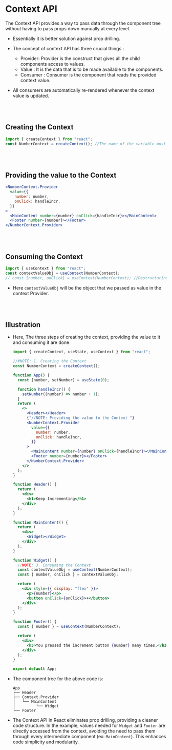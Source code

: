 # Context API

The Context API provides a way to pass data through the component tree without having to pass props down manually at every level.

- Essentially it is better solution against prop drilling.

- The concept of context API has three crucial things :

  - Provider: Provider is the construct that gives all the child components access to values.
  - Value : It is the data that is to be made available to the components.
  - Consumer : Consumer is the component that reads the provided context value.

- All consumers are automatically re-rendered whenever the context value is updated.

<br>
<br>

## Creating the Context

```jsx
import { createContext } from "react";
const NumberContext = createContext(); //The name of the variable must start with a capital letter as the convention for React Components.
```

<br>
<br>

## Providing the value to the Context

```jsx
<NumberContext.Provider
  value={{
    number: number,
    onClick: handleIncr,
  }}
>
  <MainContent number={number} onClick={handleIncr}></MainContent>
  <Footer number={number}></Footer>
</NumberContext.Provider>
```

<br>
<br>

## Consuming the Context

```jsx
import { useContext } from "react";
const contextValueObj = useContext(NumberContext);
// const {number, onClick} = useContext(NumberContext); //Destructuring is the preferred method.
```

- Here `contextValueObj` will be the object that we passed as value in the context Provider.

<br>
<br>

## Illustration

- Here, The three steps of creating the context, providing the value to it and consuming it are done.

  ```jsx
  import { createContext, useState, useContext } from "react";

  //#NOTE: 1. Creating the Context
  const NumberContext = createContext();

  function App() {
    const [number, setNumber] = useState(0);

    function handleIncr() {
      setNumber((number) => number + 1);
    }
    return (
      <>
        <Header></Header>
        {"//NOTE: Providing the value to the Context "}
        <NumberContext.Provider
          value={{
            number: number,
            onClick: handleIncr,
          }}
        >
          <MainContent number={number} onClick={handleIncr}></MainContent>
          <Footer number={number}></Footer>
        </NumberContext.Provider>
      </>
    );
  }

  function Header() {
    return (
      <div>
        <h1>Keep Incrementing</h1>
      </div>
    );
  }

  function MainContent() {
    return (
      <div>
        <Widget></Widget>
      </div>
    );
  }

  function Widget() {
    //NOTE: 3. Consuming the Context
    const contextValueObj = useContext(NumberContext);
    const { number, onClick } = contextValueObj;

    return (
      <div style={{ display: "flex" }}>
        <p>{number}</p>
        <button onClick={onClick}>+</button>
      </div>
    );
  }

  function Footer() {
    const { number } = useContext(NumberContext);

    return (
      <div>
        <h3>You pressed the increment button {number} many times.</h3>
      </div>
    );
  }

  export default App;
  ```

- The component tree for the above code is:

  ```
  App
  ├── Header
  ├── Context.Provider
  │   └── MainContent
  │         └── Widget
  └── Footer
  ```

- The Context API in React eliminates prop drilling, providing a cleaner code structure. In the example, values needed for `Widget` and `Footer` are directly accessed from the context, avoiding the need to pass them through every intermediate component (ex: `MainContent`). This enhances code simplicity and modularity.
